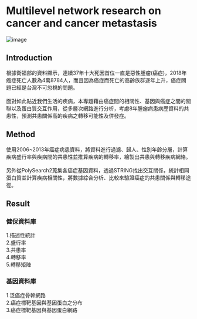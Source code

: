 # Multilevel network research on cancer and cancer metastasis
![image](https://user-images.githubusercontent.com/46376313/181745419-509c5ea7-b831-47b8-b93c-9199413561e7.png)
## Introduction
根據衛福部的資料顯示，連續37年十大死因首位一直是惡性腫瘤(癌症)，2018年癌症死亡人數為4萬8784人，而且因為癌症而死亡的高齡族群逐年上升，癌症問題已經是台灣不可忽視的問題。\
\
面對如此貼近我們生活的疾病，本專題藉由癌症間的相關性、基因與癌症之間的關聯以及蛋白質交互作用，從多層次網路進行分析，考慮8年腫瘤病患病歷資料的共患性，預測共患關係高的疾病之轉移可能性及併發症。

## Method
使用2006~2013年癌症病患資料，將資料進行過濾、歸人、性別年齡分層，計算疾病盛行率與疾病間的共患性並推算疾病的轉移率，繪製出共患與轉移疾病網絡。\
\
另外從PolySearch2蒐集各癌症基因資料，透過STRING找出交互關係，統計相同蛋白質並計算疾病相關性，將數據綜合分析、比較來驗證癌症的共患關係與轉移途徑。
## Result
### 健保資料庫
1.描述性統計\
2.盛行率\
3.共患率\
4.轉移率\
5.轉移矩陣
### 基因資料庫
1.泛癌症骨幹網路\
2.癌症標靶基因與基因蛋白之分布\
3.癌症標靶基因與基因蛋白網路
